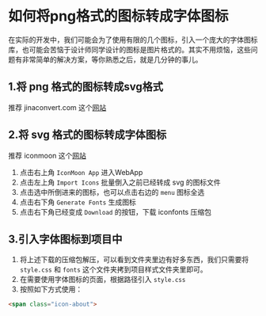 # 如何将png格式的图标转成字体图标
在实际的开发中，我们可能会为了使用有限的几个图标，引入一个庞大的字体图标库，也可能会苦恼于设计师同学设计的图标是图片格式的。其实不用烦恼，这些问题有非常简单的解决方案，等你熟悉之后，就是几分钟的事儿。
## 1.将 png 格式的图标转成svg格式
推荐 jinaconvert.com 这个[网站](http://www.jinaconvert.com/cn/convert-to-svg.php)  
## 2.将 svg 格式的图标转成字体图标
推荐 iconmoon 这个[网站](https://icomoon.io/) 

1. 点击右上角 `IconMoon App` 进入WebApp
2. 点击左上角 `Import Icons` 批量倒入之前已经转成 svg 的图标文件
3. 点击选中所倒进来的图标，也可以点击右边的 `menu` 图标全选
4. 点击右下角 `Generate Fonts` 生成图标
5. 点击右下角已经变成 `Download` 的按钮，下载 iconfonts 压缩包
## 3.引入字体图标到项目中
1. 将上述下载的压缩包解压，可以看到文件夹里边有好多东西，我们只需要将 `style.css` 和 `fonts` 这个文件夹拷到项目样式文件夹里即可。
2. 在需要使用字体图标的页面，根据路径引入 `style.css` 
3. 按照如下方式使用：
```html
<span class="icon-about">
```